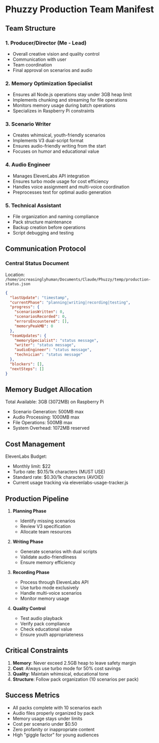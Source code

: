# Phuzzy Production Team Manifest

## Team Structure

### 1. Producer/Director (Me - Lead)
- Overall creative vision and quality control
- Communication with user
- Team coordination
- Final approval on scenarios and audio

### 2. Memory Optimization Specialist
- Ensures all Node.js operations stay under 3GB heap limit
- Implements chunking and streaming for file operations
- Monitors memory usage during batch operations
- Specializes in Raspberry Pi constraints

### 3. Scenario Writer
- Creates whimsical, youth-friendly scenarios
- Implements V3 dual-script format
- Ensures audio-friendly writing from the start
- Focuses on humor and educational value

### 4. Audio Engineer
- Manages ElevenLabs API integration
- Ensures turbo mode usage for cost efficiency
- Handles voice assignment and multi-voice coordination
- Preprocesses text for optimal audio generation

### 5. Technical Assistant
- File organization and naming compliance
- Pack structure maintenance
- Backup creation before operations
- Script debugging and testing

## Communication Protocol

### Central Status Document
Location: `/home/increasinglyhuman/Documents/Claude/Phuzzy/temp/production-status.json`

```json
{
  "lastUpdate": "timestamp",
  "currentPhase": "planning|writing|recording|testing",
  "progress": {
    "scenariosWritten": 0,
    "scenariosRecorded": 0,
    "errorsEncountered": [],
    "memoryPeakMB": 0
  },
  "teamUpdates": {
    "memorySpecialist": "status message",
    "writer": "status message",
    "audioEngineer": "status message",
    "technician": "status message"
  },
  "blockers": [],
  "nextSteps": []
}
```

## Memory Budget Allocation

Total Available: 3GB (3072MB) on Raspberry Pi

- Scenario Generation: 500MB max
- Audio Processing: 1000MB max
- File Operations: 500MB max
- System Overhead: 1072MB reserved

## Cost Management

ElevenLabs Budget:
- Monthly limit: $22
- Turbo rate: $0.15/1k characters (MUST USE)
- Standard rate: $0.30/1k characters (AVOID)
- Current usage tracking via elevenlabs-usage-tracker.js

## Production Pipeline

1. **Planning Phase**
   - Identify missing scenarios
   - Review V3 specification
   - Allocate team resources

2. **Writing Phase**
   - Generate scenarios with dual scripts
   - Validate audio-friendliness
   - Ensure memory efficiency

3. **Recording Phase**
   - Process through ElevenLabs API
   - Use turbo mode exclusively
   - Handle multi-voice scenarios
   - Monitor memory usage

4. **Quality Control**
   - Test audio playback
   - Verify pack compliance
   - Check educational value
   - Ensure youth appropriateness

## Critical Constraints

1. **Memory**: Never exceed 2.5GB heap to leave safety margin
2. **Cost**: Always use turbo mode for 50% cost savings
3. **Quality**: Maintain whimsical, educational tone
4. **Structure**: Follow pack organization (10 scenarios per pack)

## Success Metrics

- All packs complete with 10 scenarios each
- Audio files properly organized by pack
- Memory usage stays under limits
- Cost per scenario under $0.50
- Zero profanity or inappropriate content
- High "giggle factor" for young audiences